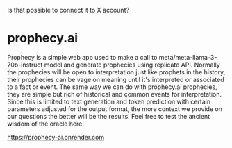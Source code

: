 Is that possible to connect it to X account?

# prophecy.ai
Prophecy is a simple web app used to make a call to meta/meta-llama-3-70b-instruct model and generate prophecies using replicate API. Normally the prophecies will be open to interpretation just like prophets in the history, their prophecies can be vage on meaning until it's interpreted or associated to a fact or event. The same way we can do with prophecy.ai prophecies, they are simple but rich of historical and common events for interpretation.  Since this is limited to text generation and token prediction with certain parameters adjusted for the output format, the more context we provide on our questions the better will be the results. Feel free to test the ancient wisdom of the oracle here: 

https://prophecy-ai.onrender.com

